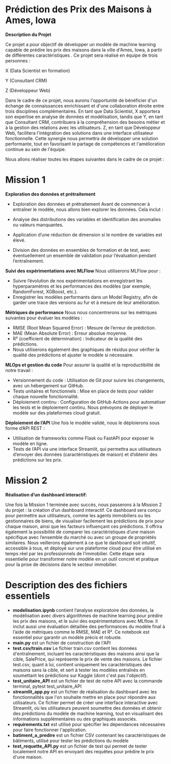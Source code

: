 # **Prédiction des Prix des Maisons à Ames, Iowa**

**Description du Projet**

Ce projet a pour objectif de développer un modèle de machine learning capable de prédire les prix des maisons dans la ville d'Ames, Iowa, à partir de différentes caractéristiques . Ce projet sera réalisé en équipe de trois personnes :

X (Data Scientist en formation)

Y (Consultant CRM)

Z (Développeur Web)


Dans le cadre de ce projet, nous aurons l'opportunité de bénéficier d'un échange de connaissances enrichissant et d'une collaboration étroite entre trois disciplines complémentaires. En tant que Data Scientist, X apportera son expertise en analyse de données et modélisation, tandis que Y, en tant que Consultant CRM, contribuera à la compréhension des besoins métier et à la gestion des relations avec les utilisateurs. Z, en tant que Développeur Web, facilitera l'intégration des solutions dans une interface utilisateur fonctionnelle. Cette synergie nous permettra de développer une solution performante, tout en favorisant le partage de compétences et l'amélioration continue au sein de l'équipe.

Nous allons réaliser toutes les étapes suivantes dans le cadre de ce projet :

# **Mission 1**



**Exploration des données et prétraitement**

* Exploration des données et prétraitement
Avant de commencer à entraîner le modèle, nous allons bien explorer les données. Cela inclut :

* Analyse des distributions des variables et identification des anomalies ou valeurs manquantes.
* Application d’une réduction de dimension si le nombre de variables est élevé.
* Division des données en ensembles de formation et de test, avec éventuellement un ensemble de validation pour l’évaluation pendant l’entraînement.


**Suivi des expérimentations avec MLFlow**
Nous utiliserons MLFlow pour :

* Suivre l’évolution de nos expérimentations en enregistrant les hyperparamètres et les performances des modèles (par exemple, RandomForest, XGBoost, etc.).
* Enregistrer les modèles performants dans un Model Registry, afin de garder une trace des versions au fur et à mesure de leur amélioration.


**Métriques de performance**
Nous nous concentrerons sur les métriques suivantes pour évaluer les modèles :

* RMSE (Root Mean Squared Error) : Mesure de l’erreur de prédiction.
* MAE (Mean Absolute Error) : Erreur absolue moyenne.
* R² (coefficient de détermination) : Indicateur de la qualité des prédictions.
* Nous utiliserons également des graphiques de résidus pour vérifier la qualité des prédictions et ajuster le modèle si nécessaire.

**MLOps et gestion du code**
Pour assurer la qualité et la reproductibilité de notre travail :

* Versionnement du code : Utilisation de Git pour suivre les changements, avec un hébergement sur GitHub.
* Tests unitaires et fonctionnels : Mise en place de tests pour valider chaque nouvelle fonctionnalité.
* Déploiement continu : Configuration de GitHub Actions pour automatiser les tests et le déploiement continu. Nous prévoyons de déployer le modèle sur des plateformes cloud gratuit.

**Déploiement de l’API**
Une fois le modèle validé, nous le déploierons sous forme d’API REST :

* Utilisation de frameworks comme Flask ou FastAPI pour exposer le modèle en ligne.
* Tests de l’API via une interface Streamlit, qui permettra aux utilisateurs d’envoyer des données (caractéristiques de maison) et d’obtenir des prédictions sur les prix.

# **Mission 2**
**Réalisation d’un dashboard interactif:**


Une fois la Mission 1 terminée avec succès, nous passerons à la Mission 2 du projet : la création d’un dashboard interactif. Ce dashboard sera conçu pour permettre aux utilisateurs, comme les agents immobiliers ou les gestionnaires de biens, de visualiser facilement les prédictions de prix pour chaque maison, ainsi que les facteurs influençant ces prédictions. Il offrira également la possibilité de comparer les caractéristiques d’une maison spécifique avec l’ensemble du marché ou avec un groupe de propriétés similaires. Nous veillerons également à ce que le dashboard soit intuitif, accessible à tous, et déployé sur une plateforme cloud pour être utilisé en temps réel par les professionnels de l’immobilier. Cette étape sera essentielle pour transformer notre modèle en un outil concret et pratique pour la prise de décisions dans le secteur immobilier.


# **Description des des fichiers essentiels**
* **modelisation.ipynb** contient l’analyse exploratoire des données, la modélisation avec divers algorithmes de machine learning pour prédire les prix des maisons, et le suivi des expérimentations avec MLflow. Il inclut aussi une évaluation détaillée des performances du modèle final à l’aide de métriques comme le RMSE, MAE et R². Ce notebook est essentiel pour garantir un modèle précis et robuste.
* **main.py** est un fichier de construction de l'API 
* **test.csv/train.csv** Le fichier train.csv contient les données d'entraînement, incluant les caractéristiques des maisons ainsi que la cible, SalePrice, qui représente le prix de vente des maisons. Le fichier test.csv, quant à lui, contient uniquement les caractéristiques des maisons sans la cible, et sert à tester les modèles entraînés en soumettant les prédictions sur Kaggle (dont c'est pas l'objectif).
* **test_unitaire_API** est un fichier de test de notre API avec la commande terminal,  pytest test_unitaire_API
* **streamlit_app.py** est un fichier de réalisation du dashboard avec les fonctionnalités que l'on souhaite mettre en place pour répondre aux utilisateurs. Ce fichier permet de créer une interface interactive avec Streamlit, où les utilisateurs peuvent soumettre des données et obtenir des prédictions du modèle de machine learning, tout en visualisant des informations supplémentaires ou des graphiques associés.
* **requirements.txt** est utilisé pour spécifier les dépendances nécessaires pour faire fonctionner l'application.
* **batiment_a_predire**  est un fichier CSV contenant les caractéristiques de bâtiments, utilisé pour tester les prédictions du modèle
* **test_requette_API.py** est un fichier de test qui permet de tester localement notre API en envoyant des requêtes pour prédire le prix d'une maison. 
